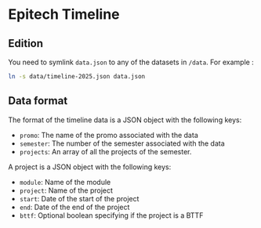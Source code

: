 # Epitech Timeline

## Edition

You need to symlink `data.json` to any of the datasets in `/data`. For example :

``` sh
ln -s data/timeline-2025.json data.json
```

## Data format

The format of the timeline data is a JSON object with the following keys:
- `promo`: The name of the promo associated with the data
- `semester`: The number of the semester associated with the data
- `projects`: An array of all the projects of the semester.

A project is a JSON object with the following keys:

- `module`: Name of the module
- `project`: Name of the project
- `start`: Date of the start of the project
- `end`: Date of the end of the project
- `bttf`: Optional boolean specifying if the project is a BTTF
